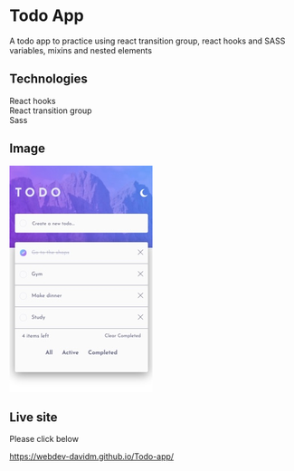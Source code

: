 # Todo App

A todo app to practice using react transition group, react hooks and SASS
variables, mixins and nested elements

## Technologies

React hooks   <br />
React transition group   <br />
Sass

## Image

![](./todo-app.jpg)

## Live site

Please click below

https://webdev-davidm.github.io/Todo-app/
